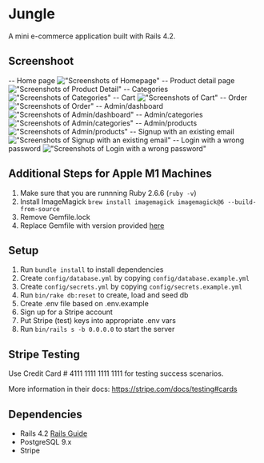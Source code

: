 # Jungle

A mini e-commerce application built with Rails 4.2.

## Screenshoot
-- Home page
!["Screenshots of Homepage"](https://github.com/SophiaL1024/jungle-rails/blob/master/public/img/home_page.png?raw=true)
-- Product detail page
!["Screenshots of Product Detail"](https://github.com/SophiaL1024/jungle-rails/blob/master/public/img/product_detail_page.png?raw=true)
-- Categories
!["Screenshots of Categories"](https://github.com/SophiaL1024/jungle-rails/blob/master/public/img/categories.png?raw=true)
-- Cart
!["Screenshots of Cart"](https://github.com/SophiaL1024/jungle-rails/blob/master/public/img/cart.png?raw=true)
-- Order
!["Screenshots of Order"](https://github.com/SophiaL1024/jungle-rails/blob/master/public/img/order.png?raw=true)
-- Admin/dashboard
!["Screenshots of Admin/dashboard"](https://github.com/SophiaL1024/jungle-rails/blob/master/public/img/admin_dashboard.png?raw=true)
-- Admin/categories
!["Screenshots of Admin/categories"](https://github.com/SophiaL1024/jungle-rails/blob/master/public/img/admin_categories.png?raw=true)
-- Admin/products
!["Screenshots of Admin/products"](https://github.com/SophiaL1024/jungle-rails/blob/master/public/img/admin_product.png?raw=true)
-- Signup with an existing email
!["Screenshots of Signup with an existing email"](https://github.com/SophiaL1024/jungle-rails/blob/master/public/img/signup_with_existing_email.png?raw=true)
-- Login with a wrong password
!["Screenshots of Login with a wrong password"](https://github.com/SophiaL1024/jungle-rails/blob/master/public/img/login_with_wrong_password.png?raw=true)


## Additional Steps for Apple M1 Machines

1. Make sure that you are runnning Ruby 2.6.6 (`ruby -v`)
1. Install ImageMagick `brew install imagemagick imagemagick@6 --build-from-source`
2. Remove Gemfile.lock
3. Replace Gemfile with version provided [here](https://gist.githubusercontent.com/FrancisBourgouin/831795ae12c4704687a0c2496d91a727/raw/ce8e2104f725f43e56650d404169c7b11c33a5c5/Gemfile)

## Setup

1. Run `bundle install` to install dependencies
2. Create `config/database.yml` by copying `config/database.example.yml`
3. Create `config/secrets.yml` by copying `config/secrets.example.yml`
4. Run `bin/rake db:reset` to create, load and seed db
5. Create .env file based on .env.example
6. Sign up for a Stripe account
7. Put Stripe (test) keys into appropriate .env vars
8. Run `bin/rails s -b 0.0.0.0` to start the server

## Stripe Testing

Use Credit Card # 4111 1111 1111 1111 for testing success scenarios.

More information in their docs: <https://stripe.com/docs/testing#cards>

## Dependencies

* Rails 4.2 [Rails Guide](http://guides.rubyonrails.org/v4.2/)
* PostgreSQL 9.x
* Stripe
